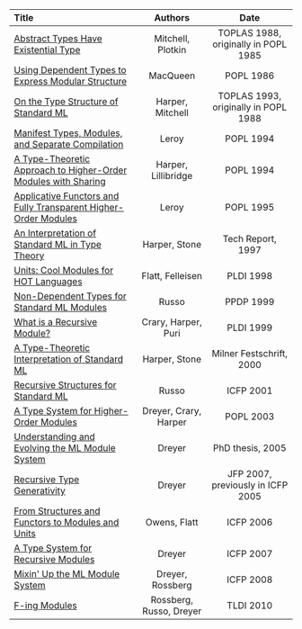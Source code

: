 | Title | Authors | Date |
|:------|:-------:|:----:|
|[Abstract Types Have Existential Type](pdfs/mitchell88.pdf)| Mitchell, Plotkin | TOPLAS 1988, originally in POPL 1985 |
|[Using Dependent Types to Express Modular Structure]()| MacQueen | POPL 1986 |
|[On the Type Structure of Standard ML]()| Harper, Mitchell | TOPLAS 1993, originally in POPL 1988 |
|[Manifest Types, Modules, and Separate Compilation]()| Leroy | POPL 1994 |
|[A Type-Theoretic Approach to Higher-Order Modules with Sharing]()| Harper, Lillibridge | POPL 1994 |
|[Applicative Functors and Fully Transparent Higher-Order Modules]()| Leroy | POPL 1995 |
|[An Interpretation of Standard ML in Type Theory]()| Harper, Stone | Tech Report, 1997 |
|[Units: Cool Modules for HOT Languages]()| Flatt, Felleisen | PLDI 1998 |
|[Non-Dependent Types for Standard ML Modules]()| Russo | PPDP 1999 |
|[What is a Recursive Module?]()| Crary, Harper, Puri | PLDI 1999 |
|[A Type-Theoretic Interpretation of Standard ML]()| Harper, Stone | Milner Festschrift, 2000 |
|[Recursive Structures for Standard ML]()| Russo | ICFP 2001 |
|[A Type System for Higher-Order Modules]()| Dreyer, Crary, Harper | POPL 2003 |
|[Understanding and Evolving the ML Module System]()| Dreyer | PhD thesis, 2005 |
|[Recursive Type Generativity]()| Dreyer | JFP 2007, previously in ICFP 2005 |
|[From Structures and Functors to Modules and Units]()| Owens, Flatt | ICFP 2006 |
|[A Type System for Recursive Modules]()| Dreyer | ICFP 2007 |
|[Mixin' Up the ML Module System]()| Dreyer, Rossberg | ICFP 2008 |
|[F-ing Modules]()| Rossberg, Russo, Dreyer | TLDI 2010 |
